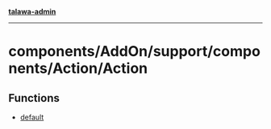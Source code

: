 [**talawa-admin**](../../../../../../README.md)

***

# components/AddOn/support/components/Action/Action

## Functions

- [default](functions/default.md)
